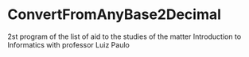 # ConvertFromAnyBase2Decimal
2st program of the list of aid to the studies of the matter Introduction to Informatics with professor Luiz Paulo
